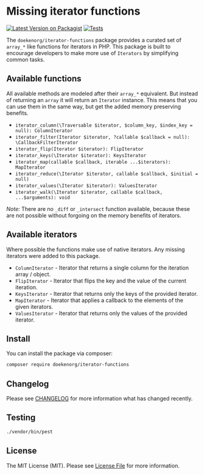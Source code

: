 # Missing iterator functions

[![Latest Version on Packagist](https://img.shields.io/packagist/v/doekenorg/iterator-functions.svg?style=flat-square)](https://packagist.org/packages/doekenorg/iterator-functions)
[![Tests](https://github.com/doekenorg/iterator-functions/actions/workflows/run-tests.yml/badge.svg?branch=main)](https://github.com/doekenorg/iterator-functions/actions/workflows/run-tests.yml)

The `doekenorg/iterator-functions` package provides a curated set of `array_*` like functions for iterators in PHP. This
package is built to encourage developers to make more use of `Iterators` by simplifying common tasks.

## Available functions

All available methods are modeled after their `array_*` equivalent. But instead of returning an `array` it will return
an `Iterator` instance. This means that you can use them in the same way, but get the added memory preserving benefits.

- `iterator_column(\Traversable $iterator, $column_key, $index_key = null): ColumnIterator`
- `iterator_filter(Iterator $iterator, ?callable $callback = null): \CallbackFilterIterator`
- `iterator_flip(Iterator $iterator): FlipIterator`
- `iterator_keys(\Iterator $iterator): KeysIterator`
- `iterator_map(callable $callback, iterable ...$iterators): MapIterator`
- `iterator_reduce(\Iterator $iterator, callable $callback, $initial = null)`
- `iterator_values(\Iterator $iterator): ValuesIterator`
- `iterator_walk(\Iterator $iterator, callable $callback, ...$arguments): void`

*Note:* There are no `_diff` or `_intersect` function available, because these are not possible without forgoing on the
memory benefits of iterators.

## Available iterators

Where possible the functions make use of native iterators. Any missing iterators were added to this package.

- `ColumnIterator` - Iterator that returns a single column for the iteration array / object.
- `FlipIterator` - Iterator that flips the key and the value of the current iteration.
- `KeysIterator` - Iterator that returns only the keys of the provided iterator.
- `MapIterator` - Iterator that applies a callback to the elements of the given iterators.
- `ValuesIterator` - Iterator that returns only the values of the provided iterator.

## Install

You can install the package via composer:

``` bash
composer require doekenorg/iterator-functions
```

## Changelog

Please see [CHANGELOG](CHANGELOG.md) for more information what has changed recently.

## Testing
```bash
./vendor/bin/pest
```

## License

The MIT License (MIT). Please see [License File](LICENSE.md) for more information.
